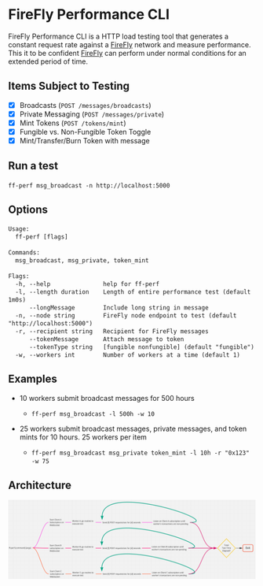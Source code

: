 # FireFly Performance CLI

FireFly Performance CLI is a HTTP load testing tool that generates a constant request rate against a [FireFly](https://github.com/hyperledger/firefly) network and measure performance. This it to be confident [FireFly](https://github.com/hyperledger/firefly) can perform under normal conditions for an extended period of time.

## Items Subject to Testing

- [x] Broadcasts (`POST /messages/broadcasts`)
- [x] Private Messaging (`POST /messages/private`)
- [x] Mint Tokens (`POST /tokens/mint`)
- [x] Fungible vs. Non-Fungible Token Toggle
- [x] Mint/Transfer/Burn Token with message

## Run a test

`ff-perf msg_broadcast -n http://localhost:5000`

## Options

```shell
Usage:
  ff-perf [flags]

Commands:
  msg_broadcast, msg_private, token_mint

Flags:
  -h, --help               help for ff-perf
  -l, --length duration    Length of entire performance test (default 1m0s)
      --longMessage        Include long string in message
  -n, --node string        FireFly node endpoint to test (default "http://localhost:5000")
  -r, --recipient string   Recipient for FireFly messages
      --tokenMessage       Attach message to token
      --tokenType string   [fungible nonfungible] (default "fungible")
  -w, --workers int        Number of workers at a time (default 1)
```

## Examples

- 10 workers submit broadcast messages for 500 hours

  - `ff-perf msg_broadcast -l 500h -w 10`

- 25 workers submit broadcast messages, private messages, and token mints for 10 hours. 25 workers per item
  - `ff-perf msg_broadcast msg_private token_mint -l 10h -r "0x123" -w 75`

## Architecture

![Architecture](./images/architecture.png)
